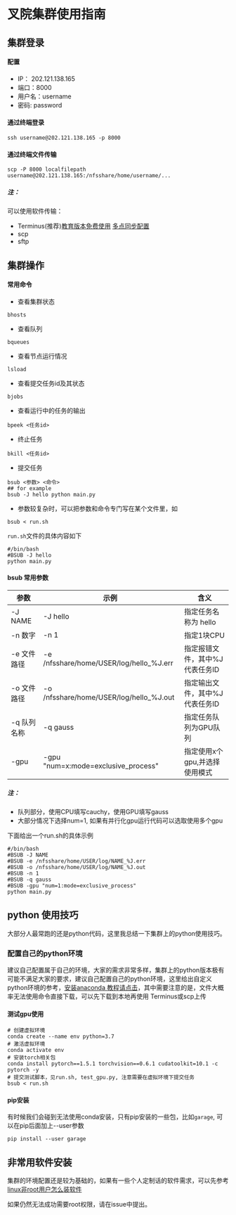 # 叉院集群使用指南

## 集群登录

#### 配置
- IP： 202.121.138.165
- 端口：8000
- 用户名：username
- 密码: password

#### 通过终端登录
```shell
ssh username@202.121.138.165 -p 8000
```

#### 通过终端文件传输
```shell
scp -P 8000 localfilepath username@202.121.138.165:/nfsshare/home/username/...
```


##### 注：
可以使用软件传输：
- Terminus(推荐)[教育版本免费使用](https://termius.com/education)   [多点同步配置](https://www.jianshu.com/p/507fa8ddd0b5)
-  scp
-  sftp

## 集群操作
#### 常用命令
- 查看集群状态
```shell
bhosts
```


- 查看队列
```shell
bqueues
```

- 查看节点运行情况
```shell
lsload
```

- 查看提交任务id及其状态
```shell
bjobs
```

- 查看运行中的任务的输出
```shell
bpeek <任务id>
```

- 终止任务
```shell
bkill <任务id>
```

- 提交任务
```shell
bsub <参数> <命令>
## for example
bsub -J hello python main.py
```

- 参数较复杂时，可以把参数和命令专门写在某个文件里，如
```shell
bsub < run.sh
```

`run.sh`文件的具体内容如下

```shell
#/bin/bash
#BSUB -J hello
python main.py
```

#### bsub 常用参数

| 参数        | 示例                                    | 含义                           |
| ----------- | --------------------------------------- | ------------------------------ |
| -J NAME     | -J hello                                | 指定任务名称为 hello           |
| -n 数字     | -n 1                                    | 指定1块CPU                     |
| -e 文件路径 | -e /nfsshare/home/USER/log/hello_%J.err | 指定报错文件，其中%J代表任务ID |
| -o 文件路径 | -o /nfsshare/home/USER/log/hello_%J.out | 指定输出文件，其中%J代表任务ID |
| -q 队列名称 | -q gauss                                | 指定任务队列为GPU队列          |
| -gpu        | -gpu "num=x:mode=exclusive_process"     | 指定使用x个gpu,并选择使用模式  |

##### 注：
-  队列部分，使用CPU填写cauchy，使用GPU填写gauss
-  大部分情况下选择num=1, 如果有并行化gpu运行代码可以选取使用多个gpu

下面给出一个run.sh的具体示例

```shell
#/bin/bash
#BSUB -J NAME
#BSUB -e /nfsshare/home/USER/log/NAME_%J.err
#BSUB -o /nfsshare/home/USER/log/NAME_%J.out
#BSUB -n 1
#BSUB -q gauss
#BSUB -gpu "num=1:mode=exclusive_process"
python main.py
```



## python 使用技巧

大部分人最常跑的还是python代码，这里我总结一下集群上的python使用技巧。
### 配置自己的python环境

建议自己配置属于自己的环境，大家的需求非常多样，集群上的python版本极有可能不满足大家的要求，建议自己配置自己的python环境，这里给出自定义python环境的参考，[安装anaconda 教程请点击](https://blog.csdn.net/wyf2017/article/details/118676765)，其中需要注意的是，文件大概率无法使用命令直接下载，可以先下载到本地再使用 Terminus或scp上传

#### 测试gpu使用
```shell
# 创建虚拟环境
conda create --name env python=3.7
# 激活虚拟环境
conda activate env
# 安装torch相关包
conda install pytorch==1.5.1 torchvision==0.6.1 cudatoolkit=10.1 -c pytorch -y
# 提交测试脚本，见run.sh, test_gpu.py, 注意需要在虚拟环境下提交任务
bsub < run.sh
```

#### pip安装

有时候我们会碰到无法使用conda安装，只有pip安装的一些包，比如`garage`, 可以在pip后面加上--user参数

```shell
pip install --user garage
```



## 非常用软件安装

集群的环境配置还是较为基础的，如果有一些个人定制话的软件需求，可以先参考 [linux非root用户怎么装软件](https://www.jianshu.com/p/0ef082354fc9)

如果仍然无法成功需要root权限，请在issue中提出。

